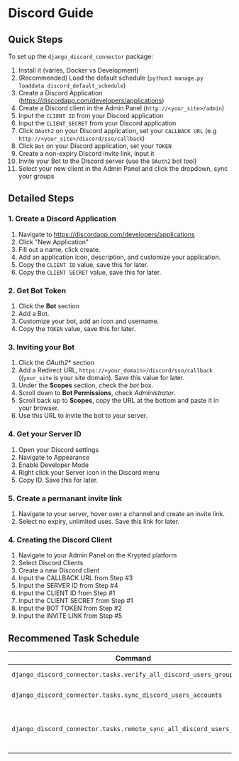 # Discord Guide
## Quick Steps
To set up the `django_discord_connector` package:
1. Install it (varies, Docker vs Development)
2. (Recommended) Load the default schedule (`python3 manage.py loaddata discord_default_schedule`)
3. Create a Discord Application (https://discordapp.com/developers/applications)
4. Create a Discord client in the Admin Panel (`http://<your_site>/admin`)
5. Input the `CLIENT ID` from your Discord application 
6. Input the `CLIENT_SECRET` from your Discord application
7. Click `OAuth2` on your Discord application, set your `CALLBACK URL` (e.g `http://<your_site>/discord/sso/callback`)
8. Click `Bot` on your Discord application, set your `TOKEN`
9. Create a non-expiry Discord invite link, input it 
10. Invite your Bot to the Discord server (use the `OAuth2` bot tool)
11. Select your new client in the Admin Panel and click the dropdown, sync your groups

## Detailed Steps
### 1. Create a Discord Application
1. Navigate to https://discordapp.com/developers/applications
2. Click "New Application"
3. Fill out a name, click create.
4. Add an application icon, description, and customize your application.
5. Copy the `CLIENT ID` value, save this for later. 
6. Copy the `CLIENT SECRET` value, save this for later. 

### 2. Get Bot Token 
1. Click the **Bot** section
2. Add a Bot.
3. Customize your bot, add an icon and username. 
4. Copy the `TOKEN` value, save this for later.

### 3. Inviting your Bot
1. Click the *OAuth2** section
2. Add a Redirect URL, `https://<your_domain>/discord/sso/callback` ((`your_site` is your site domain). Save this value for later.
3. Under the **Scopes** section, check the *bot* box. 
4. Scroll down to **Bot Permissions**, check *Administrator*.
5. Scroll back up to **Scopes**, copy the URL at the bottom and paste it in your browser.
6. Use this URL to invite the bot to your server. 

### 4. Get your Server ID 
1. Open your Discord settings
2. Navigate to Appearance
3. Enable Developer Mode
4. Right click your Server icon in the Discord menu
5. Copy ID. Save this for later. 

### 5. Create a permanant invite link 
1. Navigate to your server, hover over a channel and create an invite link.
2. Select no expiry, unlimited uses. Save this link for later. 

### 4. Creating the Discord Client
1. Navigate to your Admin Panel on the Krypted platform
2. Select Discord Clients
3. Create a new Discord client
4. Input the CALLBACK URL from Step #3 
5. Input the SERVER ID from Step #4 
6. Input the CLIENT ID from Step #1 
7. Input the CLIENT SECRET from Step #1 
8. Input the BOT TOKEN from Step #2
9. Input the INVITE LINK from Step #5 

## Recommened Task Schedule

| Command | Action | Interval |
| --- | --- | --- | 
| `django_discord_connector.tasks.verify_all_discord_users_groups`     | Verify groups | Every 5 minutes |
| `django_discord_connector.tasks.sync_discord_users_accounts`     | Update nicknames | Every week |
| `django_discord_connector.tasks.remote_sync_all_discord_users_groups`     | Verify groups with remote server | Every week | 
